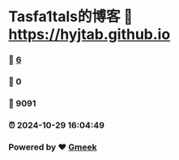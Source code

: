 # Tasfa1tals的博客 :link: https://hyjtab.github.io 
### :page_facing_up: [6](https://hyjtab.github.io/tag.html) 
### :speech_balloon: 0 
### :hibiscus: 9091 
### :alarm_clock: 2024-10-29 16:04:49 
### Powered by :heart: [Gmeek](https://github.com/Meekdai/Gmeek)
